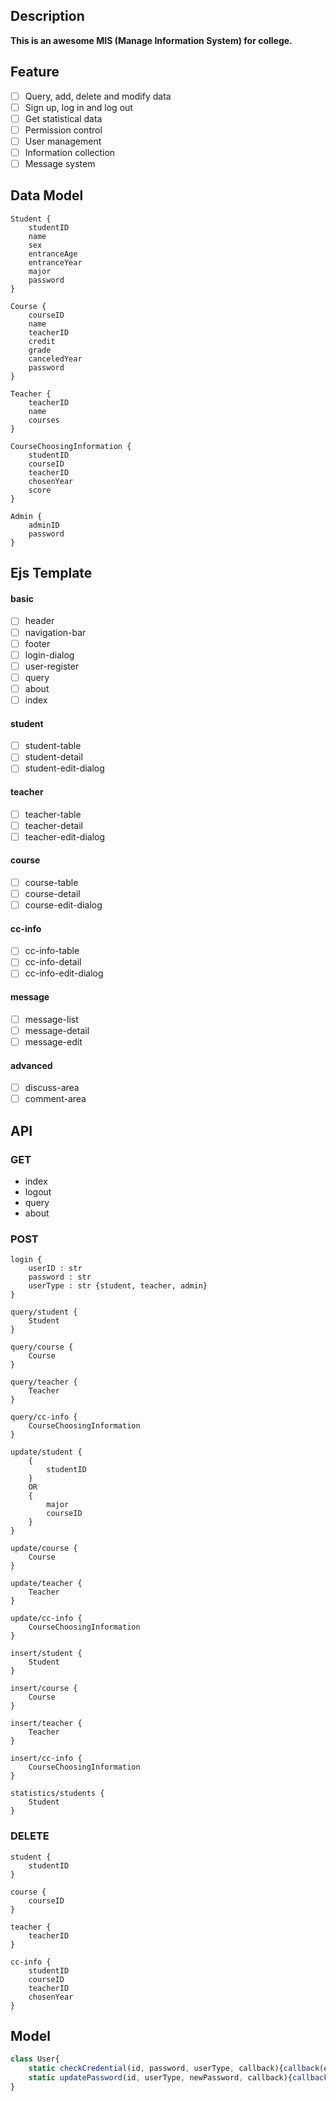 ## Description
**This is an awesome MIS (Manage Information System) for college.** 

## Feature
+ [ ] Query, add, delete and modify data
+ [ ] Sign up, log in and log out
+ [ ] Get statistical data
+ [ ] Permission control
+ [ ] User management
+ [ ] Information collection
+ [ ] Message system

## Data Model
```
Student {
    studentID
    name
    sex
    entranceAge
    entranceYear
    major
    password
}

Course {
    courseID
    name
    teacherID
    credit
    grade
    canceledYear
    password
}

Teacher {
    teacherID
    name
    courses
}

CourseChoosingInformation {
    studentID
    courseID
    teacherID
    chosenYear
    score
}

Admin {
    adminID
    password
}
```
## Ejs Template
#### basic
+ [ ] header
+ [ ] navigation-bar
+ [ ] footer
+ [ ] login-dialog
+ [ ] user-register
+ [ ] query
+ [ ] about
+ [ ] index
#### student
+ [ ] student-table
+ [ ] student-detail
+ [ ] student-edit-dialog
#### teacher
+ [ ] teacher-table
+ [ ] teacher-detail
+ [ ] teacher-edit-dialog
#### course
+ [ ] course-table
+ [ ] course-detail
+ [ ] course-edit-dialog
#### cc-info
+ [ ] cc-info-table
+ [ ] cc-info-detail
+ [ ] cc-info-edit-dialog
#### message
+ [ ] message-list
+ [ ] message-detail
+ [ ] message-edit
#### advanced
+ [ ] discuss-area
+ [ ] comment-area

## API
### GET
+ index
+ logout
+ query
+ about
### POST
```
login {
    userID : str
    password : str
    userType : str {student, teacher, admin}
}

query/student {
    Student
}

query/course {
    Course
}

query/teacher {
    Teacher
}

query/cc-info {
    CourseChoosingInformation
}

update/student {
    {
        studentID
    }
    OR
    {
        major
        courseID
    }
}

update/course {
    Course
}

update/teacher {
    Teacher
}

update/cc-info {
    CourseChoosingInformation
}

insert/student {
    Student
}

insert/course {
    Course
}

insert/teacher {
    Teacher
}

insert/cc-info {
    CourseChoosingInformation
}

statistics/students {
    Student
}
```
### DELETE
```
student {
    studentID
}

course {
    courseID
}

teacher {
    teacherID
}

cc-info {
    studentID
    courseID
    teacherID
    chosenYear
}
```

## Model
```javascript
class User{
    static checkCredential(id, password, userType, callback){callback(error, valid)};
    static updatePassword(id, userType, newPassword, callback){callback(error)};
}

```